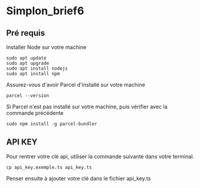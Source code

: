 # Simplon_brief6
## Pré requis

Installer Node sur votre machine

```node --version # pour voir si node est installé, si non exécuter les commandes suivantes
sudo apt update
sudo apt upgrade
sudo apt install nodejs
sudo apt install npm
```
Assurez-vous d'avoir Parcel d'installé sur votre machine

```
parcel --version

```

Si Parcel n'est pas installé sur votre machine, puis vérifier avec la commande précédente

```
sudo npm install -g parcel-bundler

```

## API KEY
Pour rentrer votre clé api, utiliser la commande suivante dans votre terminal.

```
cp api_key.exemple.ts api_key.ts

```
Penser ensuite à ajouter votre clé dans le fichier api_key.ts